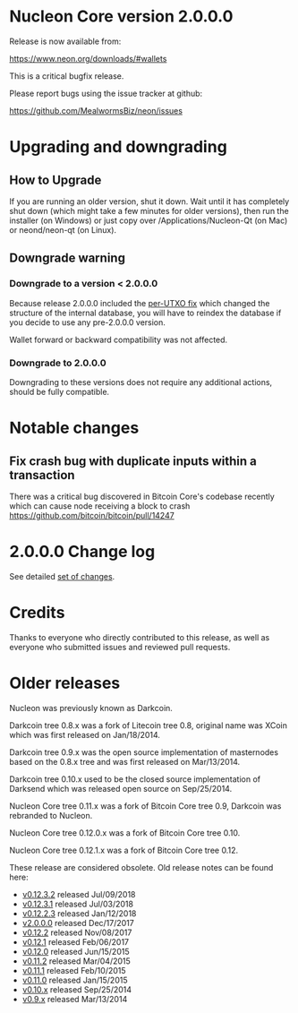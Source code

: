 Nucleon Core version 2.0.0.0
==========================

Release is now available from:

  <https://www.neon.org/downloads/#wallets>

This is a critical bugfix release.

Please report bugs using the issue tracker at github:

  <https://github.com/MealwormsBiz/neon/issues>


Upgrading and downgrading
=========================

How to Upgrade
--------------

If you are running an older version, shut it down. Wait until it has completely
shut down (which might take a few minutes for older versions), then run the
installer (on Windows) or just copy over /Applications/Nucleon-Qt (on Mac) or
neond/neon-qt (on Linux).

Downgrade warning
-----------------

### Downgrade to a version < 2.0.0.0

Because release 2.0.0.0 included the [per-UTXO fix](release-notes/neon/release-notes-2.0.0.0.md#per-utxo-fix)
which changed the structure of the internal database, you will have to reindex
the database if you decide to use any pre-2.0.0.0 version.

Wallet forward or backward compatibility was not affected.

### Downgrade to 2.0.0.0

Downgrading to these versions does not require any additional actions, should be
fully compatible.


Notable changes
===============

Fix crash bug with duplicate inputs within a transaction
--------------------------------------------------------

There was a critical bug discovered in Bitcoin Core's codebase recently which
can cause node receiving a block to crash https://github.com/bitcoin/bitcoin/pull/14247

2.0.0.0 Change log
===================

See detailed [set of changes](https://github.com/MealwormsBiz/neon/compare/v0.12.3.2...MealwormsBiz:v2.0.0.0).

Credits
=======

Thanks to everyone who directly contributed to this release,
as well as everyone who submitted issues and reviewed pull requests.


Older releases
==============

Nucleon was previously known as Darkcoin.

Darkcoin tree 0.8.x was a fork of Litecoin tree 0.8, original name was XCoin
which was first released on Jan/18/2014.

Darkcoin tree 0.9.x was the open source implementation of masternodes based on
the 0.8.x tree and was first released on Mar/13/2014.

Darkcoin tree 0.10.x used to be the closed source implementation of Darksend
which was released open source on Sep/25/2014.

Nucleon Core tree 0.11.x was a fork of Bitcoin Core tree 0.9,
Darkcoin was rebranded to Nucleon.

Nucleon Core tree 0.12.0.x was a fork of Bitcoin Core tree 0.10.

Nucleon Core tree 0.12.1.x was a fork of Bitcoin Core tree 0.12.

These release are considered obsolete. Old release notes can be found here:

- [v0.12.3.2](https://github.com/MealwormsBiz/neon/blob/master/doc/release-notes/neon/release-notes-0.12.3.2.md) released Jul/09/2018
- [v0.12.3.1](https://github.com/MealwormsBiz/neon/blob/master/doc/release-notes/neon/release-notes-0.12.3.1.md) released Jul/03/2018
- [v0.12.2.3](https://github.com/MealwormsBiz/neon/blob/master/doc/release-notes/neon/release-notes-0.12.2.3.md) released Jan/12/2018
- [v2.0.0.0](https://github.com/MealwormsBiz/neon/blob/master/doc/release-notes/neon/release-notes-2.0.0.0.md) released Dec/17/2017
- [v0.12.2](https://github.com/MealwormsBiz/neon/blob/master/doc/release-notes/neon/release-notes-0.12.2.md) released Nov/08/2017
- [v0.12.1](https://github.com/MealwormsBiz/neon/blob/master/doc/release-notes/neon/release-notes-0.12.1.md) released Feb/06/2017
- [v0.12.0](https://github.com/MealwormsBiz/neon/blob/master/doc/release-notes/neon/release-notes-0.12.0.md) released Jun/15/2015
- [v0.11.2](https://github.com/MealwormsBiz/neon/blob/master/doc/release-notes/neon/release-notes-0.11.2.md) released Mar/04/2015
- [v0.11.1](https://github.com/MealwormsBiz/neon/blob/master/doc/release-notes/neon/release-notes-0.11.1.md) released Feb/10/2015
- [v0.11.0](https://github.com/MealwormsBiz/neon/blob/master/doc/release-notes/neon/release-notes-0.11.0.md) released Jan/15/2015
- [v0.10.x](https://github.com/MealwormsBiz/neon/blob/master/doc/release-notes/neon/release-notes-0.10.0.md) released Sep/25/2014
- [v0.9.x](https://github.com/MealwormsBiz/neon/blob/master/doc/release-notes/neon/release-notes-0.9.0.md) released Mar/13/2014

